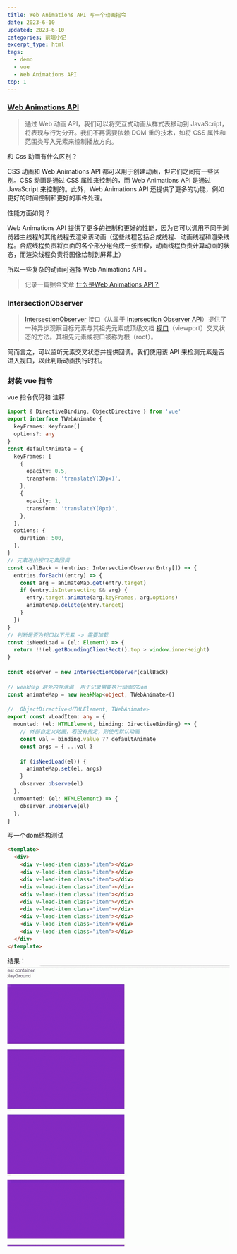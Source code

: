 ```yaml
---
title: Web Animations API 写一个动画指令
date: 2023-6-10
updated: 2023-6-10
categories: 前端小记
excerpt_type: html
tags:
  - demo
  - vue
  -	Web Animations API
top: 1
---
```


### [Web Animations API]('https://developer.mozilla.org/zh-CN/docs/Web/API/Web_Animations_API/Using_the_Web_Animations_API')

> 通过 Web 动画 API，我们可以将交互式动画从样式表移动到  JavaScript，将表现与行为分开。我们不再需要依赖 DOM 重的技术，如将 CSS 属性和范围类写入元素来控制播放方向。

<span class="text-red-600"> 和 Css 动画有什么区别？</span>

CSS 动画和 Web Animations API 都可以用于创建动画，但它们之间有一些区别。CSS 动画是通过 CSS 属性来控制的，而 Web Animations API 是通过 JavaScript 来控制的。此外，Web Animations API 还提供了更多的功能，例如更好的时间控制和更好的事件处理。

<span class="text-red-600" > 性能方面如何？</span>

Web Animations API 提供了更多的控制和更好的性能，因为它可以调用不同于浏览器主线程的其他线程去渲染该动画（这些线程包括合成线程、动画线程和渲染线程。合成线程负责将页面的各个部分组合成一张图像，动画线程负责计算动画的状态，而渲染线程负责将图像绘制到屏幕上）

所以一些复杂的动画可选择 Web Animations API 。

> 记录一篇掘金文章 [什么是Web Animations API？]('https://juejin.cn/post/7065093728737689614')
<!-- more -->
### IntersectionObserver

> [IntersectionObserver]('https://developer.mozilla.org/zh-CN/docs/Web/API/IntersectionObserver')  接口（从属于 [Intersection Observer API](https://developer.mozilla.org/zh-CN/docs/Web/API/Intersection_Observer_API)）提供了一种异步观察目标元素与其祖先元素或顶级文档 [视口](https://developer.mozilla.org/zh-CN/docs/Glossary/Viewport)（viewport）交叉状态的方法。其祖先元素或视口被称为根（root）。

简而言之，可以监听元素交叉状态并提供回调。我们使用该 API 来检测元素是否进入视口，以此判断动画执行时机。

### 封装 vue 指令

vue 指令代码和 注释

```typescript
import { DirectiveBinding, ObjectDirective } from 'vue'
export interface TWebAnimate {
  keyFrames: Keyframe[]
  options?: any
}
const defaultAnimate = {
  keyFrames: [
    {
      opacity: 0.5,
      transform: 'translateY(30px)',
    },
    {
      opacity: 1,
      transform: 'translateY(0px)',
    },
  ],
  options: {
    duration: 500,
  },
}
// 元素进出视口元素回调
const callBack = (entries: IntersectionObserverEntry[]) => {
  entries.forEach((entry) => {
    const arg = animateMap.get(entry.target)
    if (entry.isIntersecting && arg) {
      entry.target.animate(arg.keyFrames, arg.options)
      animateMap.delete(entry.target)
    }
  })
}
// 判断是否为视口以下元素 -> 需要加载
const isNeedLoad = (el: Element) => {
  return !!(el.getBoundingClientRect().top > window.innerHeight)
}

const observer = new IntersectionObserver(callBack)

// weakMap 避免内存泄漏  用于记录需要执行动画的Dom
const animateMap = new WeakMap<object, TWebAnimate>()

//  ObjectDirective<HTMLElement, TWebAnimate>
export const vLoadItem: any = {
  mounted: (el: HTMLElement, binding: DirectiveBinding) => {
    // 外部自定义动画，若没有指定，则使用默认动画
    const val = binding.value ?? defaultAnimate
    const args = { ...val }

    if (isNeedLoad(el)) {
      animateMap.set(el, args)
    }
    observer.observe(el)
  },
  unmounted: (el: HTMLElement) => {
    observer.unobserve(el)
  },
}

```

写一个dom结构测试

```html
<template>
  <div>
    <div v-load-item class="item"></div>
    <div v-load-item class="item"></div>
    <div v-load-item class="item"></div>
    <div v-load-item class="item"></div>
    <div v-load-item class="item"></div>
    <div v-load-item class="item"></div>
    <div v-load-item class="item"></div>
    <div v-load-item class="item"></div>
    <div v-load-item class="item"></div>
    <div v-load-item class="item"></div>
  </div>
</template>
```

结果：
<a-box>
<img src="/contents/postAssets/2023610.gif" />
</a-box>
